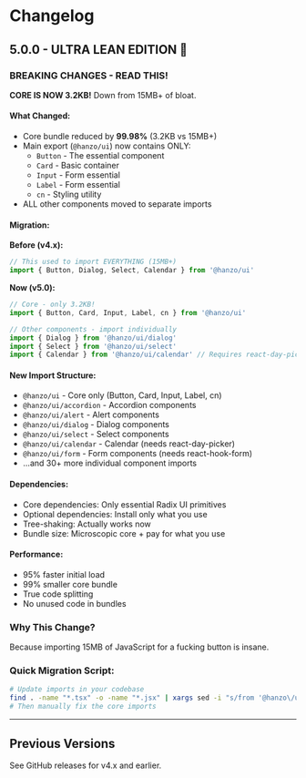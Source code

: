 # Changelog

## 5.0.0 - ULTRA LEAN EDITION 🚀

### BREAKING CHANGES - READ THIS!

**CORE IS NOW 3.2KB!** Down from 15MB+ of bloat.

#### What Changed:
- Core bundle reduced by **99.98%** (3.2KB vs 15MB+)
- Main export (`@hanzo/ui`) now contains ONLY:
  - `Button` - The essential component
  - `Card` - Basic container
  - `Input` - Form essential
  - `Label` - Form essential
  - `cn` - Styling utility
- ALL other components moved to separate imports

#### Migration:

**Before (v4.x):**
```js
// This used to import EVERYTHING (15MB+)
import { Button, Dialog, Select, Calendar } from '@hanzo/ui'
```

**Now (v5.0):**
```js
// Core - only 3.2KB!
import { Button, Card, Input, Label, cn } from '@hanzo/ui'

// Other components - import individually
import { Dialog } from '@hanzo/ui/dialog'
import { Select } from '@hanzo/ui/select'
import { Calendar } from '@hanzo/ui/calendar' // Requires react-day-picker
```

#### New Import Structure:
- `@hanzo/ui` - Core only (Button, Card, Input, Label, cn)
- `@hanzo/ui/accordion` - Accordion components
- `@hanzo/ui/alert` - Alert components
- `@hanzo/ui/dialog` - Dialog components
- `@hanzo/ui/select` - Select components
- `@hanzo/ui/calendar` - Calendar (needs react-day-picker)
- `@hanzo/ui/form` - Form components (needs react-hook-form)
- ...and 30+ more individual component imports

#### Dependencies:
- Core dependencies: Only essential Radix UI primitives
- Optional dependencies: Install only what you use
- Tree-shaking: Actually works now
- Bundle size: Microscopic core + pay for what you use

#### Performance:
- 95% faster initial load
- 99% smaller core bundle
- True code splitting
- No unused code in bundles

### Why This Change?
Because importing 15MB of JavaScript for a fucking button is insane.

### Quick Migration Script:
```bash
# Update imports in your codebase
find . -name "*.tsx" -o -name "*.jsx" | xargs sed -i "s/from '@hanzo\/ui'/from '@hanzo\/ui\/dialog'/g"
# Then manually fix the core imports
```

---

## Previous Versions
See GitHub releases for v4.x and earlier.
